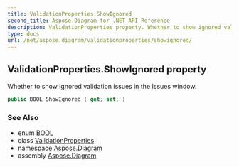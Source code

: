 ```yaml
---
title: ValidationProperties.ShowIgnored
second_title: Aspose.Diagram for .NET API Reference
description: ValidationProperties property. Whether to show ignored validation issues in the Issues window
type: docs
url: /net/aspose.diagram/validationproperties/showignored/
---
```

## ValidationProperties.ShowIgnored property

Whether to show ignored validation issues in the Issues window.

```csharp
public BOOL ShowIgnored { get; set; }
```

### See Also

* enum [BOOL](../../bool/)
* class [ValidationProperties](../)
* namespace [Aspose.Diagram](../../validationproperties/)
* assembly [Aspose.Diagram](../../../)


